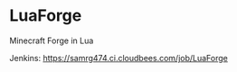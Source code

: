 LuaForge
========

Minecraft Forge in Lua

Jenkins: https://samrg474.ci.cloudbees.com/job/LuaForge

